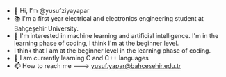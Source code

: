 - 👋 Hi, I’m @yusufziyayapar
- 📚 I'm a first year electrical and electronics engineering student at Bahçeşehir University.
- 👀 I'm interested in machine learning and artificial intelligence. I'm in the learning phase of coding, I think I'm at the beginner level.
-  I think that I am at the beginner level in the learning phase of coding.
- 🌱 I am currently learning C and C++ languages
- 📫 How to reach me ---> yusuf.yapar@bahcesehir.edu.tr

<!---
yusufziyayapar/yusufziyayapar is a ✨ special ✨ repository because its `README.md` (this file) appears on your GitHub profile.
You can click the Preview link to take a look at your changes.
--->
